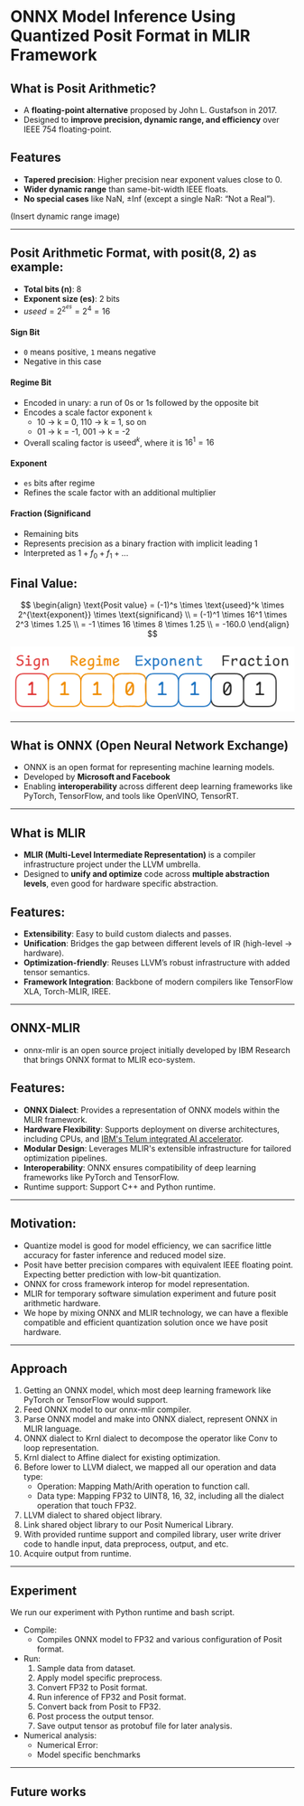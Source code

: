 
# ONNX Model Inference Using Quantized Posit Format in MLIR Framework

## What is Posit Arithmetic?

- A **floating-point alternative** proposed by John L. Gustafson in 2017.
- Designed to **improve precision, dynamic range, and efficiency** over IEEE 754 floating-point.
## Features

- **Tapered precision**: Higher precision near exponent values close to 0.
- **Wider dynamic range** than same-bit-width IEEE floats.
- **No special cases** like NaN, ±Inf (except a single NaR: “Not a Real”).

(Insert dynamic range image)

---

## Posit Arithmetic Format, with posit(8, 2) as example:

- **Total bits (n)**: 8
- **Exponent size (es)**: 2 bits
- $useed  = 2^{2^{es}} = 2^{4} = 16$
#### Sign Bit
- `0` means positive, `1` means negative
- Negative in this case
#### Regime Bit
- Encoded in unary: a run of 0s or 1s followed by the opposite bit
- Encodes a scale factor exponent `k`
	- 10 -> k = 0, 110 -> k = 1, so on
	- 01 -> k = -1, 001 -> k = -2
- Overall scaling factor is $\text{useed}^k$, where it is $16^{1} = 16$
#### Exponent
- `es` bits after regime
- Refines the scale factor with an additional multiplier
#### Fraction (Significand
- Remaining bits
- Represents precision as a binary fraction with implicit leading 1
- Interpreted as $1 + f_0 + f_1 + {...}$

## Final Value:

$$
\begin{align}
\text{Posit value} = (-1)^s \times \text{useed}^k \times 2^{\text{exponent}} \times \text{significand}
\\ = (-1)^1 \times 16^1 \times 2^3 \times 1.25 \\ = -1 \times 16 \times 8 \times 1.25 \\ = -160.0
\end{align}
$$


![](Pasted%20image%2020250417011347.png)

---

## What is ONNX (Open Neural Network Exchange)

- ONNX is an open format for representing machine learning models.
- Developed by **Microsoft and Facebook**
- Enabling **interoperability** across different deep learning frameworks like PyTorch, TensorFlow, and tools like OpenVINO, TensorRT.

---
## What is MLIR

- **MLIR (Multi-Level Intermediate Representation)** is a compiler infrastructure project under the LLVM umbrella.
- Designed to **unify and optimize** code across **multiple abstraction levels**, even good for hardware specific abstraction.
## Features:

- **Extensibility**: Easy to build custom dialects and passes.
- **Unification**: Bridges the gap between different levels of IR (high-level → hardware).
- **Optimization-friendly**: Reuses LLVM’s robust infrastructure with added tensor semantics.
- **Framework Integration**: Backbone of modern compilers like TensorFlow XLA, Torch-MLIR, IREE.

---

## ONNX-MLIR

- onnx-mlir is an open source project initially developed by IBM Research that brings ONNX format to MLIR eco-system.

## Features:

- **ONNX Dialect**: Provides a representation of ONNX models within the MLIR framework.
- **Hardware Flexibility**: Supports deployment on diverse architectures, including CPUs, and [IBM's Telum integrated AI accelerator](https://github.com/onnx/onnx-mlir/blob/main/docs/SupportedONNXOps-NNPA.md).
- **Modular Design**: Leverages MLIR's extensible infrastructure for tailored optimization pipelines.
- **Interoperability**: ONNX ensures compatibility of deep learning frameworks like PyTorch and TensorFlow.
- Runtime support: Support C++ and Python runtime.

---
## Motivation:

- Quantize model is good for model efficiency, we can sacrifice little accuracy for faster inference and reduced model size.
- Posit have better precision compares with equivalent IEEE floating point. Expecting better prediction with low-bit quantization.
- ONNX for cross framework interop for model representation.
- MLIR for temporary software simulation experiment and future posit arithmetic hardware.
- We hope by mixing ONNX and MLIR technology, we can have a flexible compatible and efficient quantization solution once we have posit hardware.

---

## Approach

1. Getting an ONNX model, which most deep learning framework like PyTorch or TensorFlow would support.
2. Feed ONNX model to our onnx-mlir compiler.
3. Parse ONNX model and make into ONNX dialect, represent ONNX in MLIR language.
4. ONNX dialect to Krnl dialect to decompose the operator like Conv to loop representation.
5. Krnl dialect to Affine dialect for existing optimization.
6. Before lower to LLVM dialect, we mapped all our operation and data type:
	- Operation: Mapping Math/Arith operation to function call.
	- Data type: Mapping FP32 to UINT8, 16, 32, including all the dialect operation that touch FP32.
7. LLVM dialect to shared object library.
8. Link shared object library to our Posit Numerical Library.
9. With provided runtime support and compiled library, user write driver code to handle input, data preprocess, output, and etc. 
10. Acquire output from runtime.
---

## Experiment

We run our experiment with Python runtime and bash script.
- Compile: 
	- Compiles ONNX model to FP32 and various configuration of Posit format.
- Run: 
	1. Sample data from dataset.
	2. Apply model specific preprocess.
	3. Convert FP32 to Posit format.
	4. Run inference of FP32 and Posit format.
	5. Convert back from Posit to FP32.
	6. Post process the output tensor.
	7. Save output tensor as protobuf file for later analysis.
- Numerical analysis:
	- Numerical Error:
	- Model specific benchmarks

---

## Future works